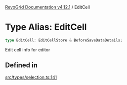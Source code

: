 [RevoGrid Documentation v4.12.1](README.md) / EditCell

# Type Alias: EditCell

```ts
type EditCell: EditCellStore & BeforeSaveDataDetails;
```

Edit cell info for editor

## Defined in

[src/types/selection.ts:141](https://github.com/revolist/revogrid/blob/d509c0063a76a472726c991b21f1c163442771b4/src/types/selection.ts#L141)
